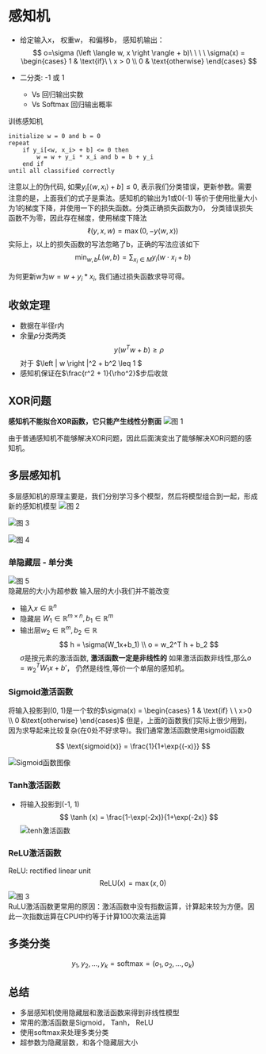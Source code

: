 # 感知机
- 给定输入x， 权重w， 和偏移b， 感知机输出：
  $$
    o=\sigma (\left \langle  w, x \right \rangle + b)\ \ \ \ \sigma(x) = \begin{cases}
       1 & \text{if}\ \ x > 0 \\
       0    & \text{otherwise}
    \end{cases}
  $$


- 二分类:   -1 或 1
  - Vs 回归输出实数
  - Vs Softmax 回归输出概率


训练感知机
```
initialize w = 0 and b = 0
repeat
    if y_i[<w, x_i> + b] <= 0 then
        w = w + y_i * x_i and b = b + y_i
    end if
until all classified correctly 
```

注意以上的伪代码, 如果$y_i [\left \langle w, x_i \right \rangle + b] \leq  0$, 表示我们分类错误，更新参数。需要注意的是，上面我们的式子是乘法。感知机的输出为1或0(-1)
等价于使用批量大小为1的梯度下降，并使用一下的损失函数。分类正确损失函数为0， 分类错误损失函数不为零，因此存在梯度，使用梯度下降法
$$
    \ell (y, x, w) = \max(0, -y \left \langle w, x \right \rangle)
$$
实际上，以上的损失函数的写法忽略了b，正确的写法应该如下
$$
\min_{w, b} L(w, b) = \sum_{x_i \in M} y_i (w \cdot x_i + b)
$$

为何更新w为$w = w + y_i * x_i$, 我们通过损失函数求导可得。

## 收敛定理
- 数据在半径r内
- 余量$\rho$分类两类
    $$
      y(w^T w + b) \geq \rho
    $$
    对于 $\left \| w \right \|^2 + b^2 \leq 1 $
- 感知机保证在$\frac{r^2 + 1}{\rho^2}$步后收敛

## XOR问题
**感知机不能拟合XOR函数，它只能产生线性分割面**
![图 1](assest/%E6%84%9F%E7%9F%A5%E6%9C%BA/IMG_20220831-230631567.png)  

由于普通感知机不能够解决XOR问题，因此后面演变出了能够解决XOR问题的感知机。

## 多层感知机
多层感知机的原理主要是，我们分别学习多个模型，然后将模型组合到一起，形成新的感知机模型
![图 2](assest/%E6%84%9F%E7%9F%A5%E6%9C%BA/IMG_20220831-230944555.png)  

![图 3](assest/%E6%84%9F%E7%9F%A5%E6%9C%BA/IMG_20220831-231027482.png)  

![图 4](assest/%E6%84%9F%E7%9F%A5%E6%9C%BA/IMG_20220831-231035740.png)  

### 单隐藏层 - 单分类
![图 5](assest/%E6%84%9F%E7%9F%A5%E6%9C%BA/IMG_20220831-231418216.png)  
隐藏层的大小为超参数
输入层的大小我们并不能改变

- 输入$x \in \mathbb{R}^n$
- 隐藏层 $W_1 \in \mathbb{R}^{m \times n}, b_1 \in \mathbb{R}^m$
- 输出层$w_2 \in \mathbb{R}^m, b_2 \in \mathbb{R}$
  $$
    h = \sigma(W_1x+b_1)  \\
    o = w_2^T h + b_2
  $$
  $\sigma$是按元素的激活函数, **激活函数一定是非线性的**
  如果激活函数非线性,那么$o=w_2^TW_1x+b'$， 仍然是线性,等价一个单层的感知机。

### Sigmoid激活函数
将输入投影到(0, 1)是一个软的$\sigma(x) = \begin{cases}
1 & \text{if} \ \ x>0 \\
0 &\text{otherwise} \end{cases}$
但是，上面的函数我们实际上很少用到，因为求导起来比较复杂(在0处不好求导)。我们通常激活函数使用sigmoid函数

$$
\text{sigmoid(x)} = \frac{1}{1+\exp{(-x)}}
$$

![Sigmoid函数图像](assest/%E6%84%9F%E7%9F%A5%E6%9C%BA/IMG_20220901-114810059.png)  

### Tanh激活函数
- 将输入投影到(-1, 1)
$$
\tanh (x) = \frac{1-\exp(-2x)}{1+\exp(-2x)}
$$
![tenh激活函数](assest/%E6%84%9F%E7%9F%A5%E6%9C%BA/IMG_20220901-121236137.png)  


### ReLU激活函数
ReLU: rectified linear unit
$$
  \text{ReLU}(x) = \max(x, 0)
$$
![图 3](assest/%E6%84%9F%E7%9F%A5%E6%9C%BA/IMG_20220901-123936431.png)  
RuLU激活函数更常用的原因：激活函数中没有指数运算，计算起来较为方便。因此一次指数运算在CPU中约等于计算100次乘法运算

## 多类分类
$$
y_1, y_2, \dots, y_k = \text{softmax} = (o_1, o_2, \dots, o_k)
$$


## 总结
- 多层感知机使用隐藏层和激活函数来得到非线性模型
- 常用的激活函数是Sigmoid， Tanh， ReLU
- 使用softmax来处理多类分类
- 超参数为隐藏层数，和各个隐藏层大小